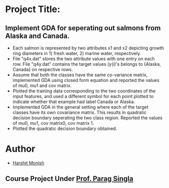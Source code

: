 # Project Title:

## Implement GDA for seperating out salmons from Alaska and Canada.

* Each salmon is represented by two attributes x1 and x2 depicting growth ring diameters in 1) fresh water, 2) marine water, respectively. 
* File "q4x.dat" stores the two attribute values with one entry on each row. File "q4y.dat" contains the target values (y(i)'s belongs to  {Alaska, Canada} on respective rows.
* Assume that both the classes have the same co-variance matrix, implemented GDA using closed form equation and reported the values of mu0, mu1 and cov matrix.
* Plotted the training data corresponding to the two coordinates of the input features, and used a different symbol for each point plotted to indicate whether that example had label Canada or Alaska.
* Implemented GDA in the general setting where each of the target classes have its own covariance matrix. This results in quadratic decision boundary seperating the two class region. Reported the values of mu0, mu1, cov matrix0, cov matrix 1.
* Plotted the quadratic decision boundary obtained.


# Author 
 * [Harshit Monish](https://github.com/harshitmonish)
 
## Course Project Under [Prof. Parag Singla](http://www.cse.iitd.ernet.in/~parags/)
